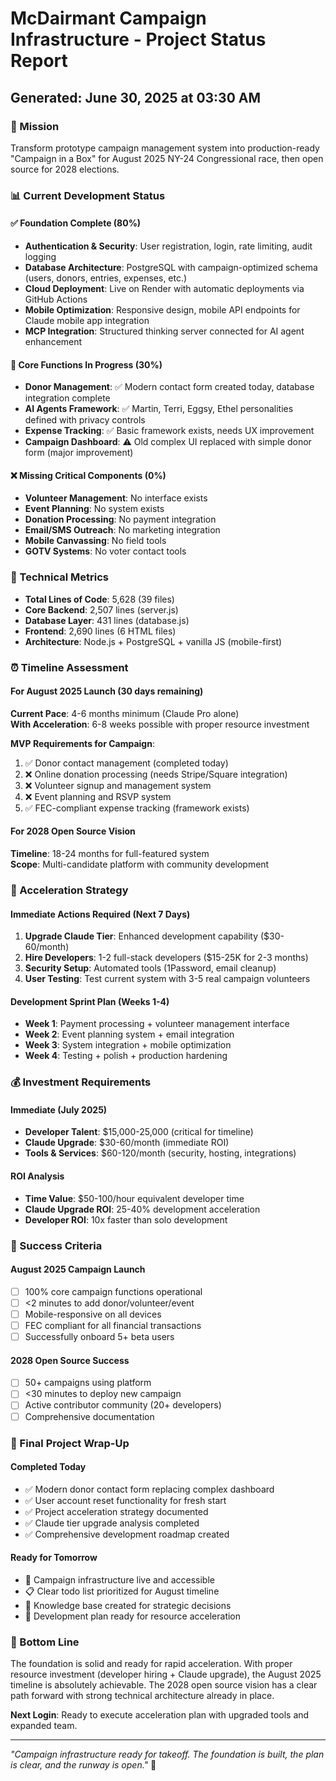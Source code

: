 # McDairmant Campaign Infrastructure - Project Status Report
## Generated: June 30, 2025 at 03:30 AM

### 🎯 Mission
Transform prototype campaign management system into production-ready "Campaign in a Box" for August 2025 NY-24 Congressional race, then open source for 2028 elections.

### 📊 Current Development Status

#### ✅ Foundation Complete (80%)
- **Authentication & Security**: User registration, login, rate limiting, audit logging
- **Database Architecture**: PostgreSQL with campaign-optimized schema (users, donors, entries, expenses, etc.)
- **Cloud Deployment**: Live on Render with automatic deployments via GitHub Actions
- **Mobile Optimization**: Responsive design, mobile API endpoints for Claude mobile app integration
- **MCP Integration**: Structured thinking server connected for AI agent enhancement

#### 🔄 Core Functions In Progress (30%)
- **Donor Management**: ✅ Modern contact form created today, database integration complete
- **AI Agents Framework**: ✅ Martin, Terri, Eggsy, Ethel personalities defined with privacy controls
- **Expense Tracking**: ✅ Basic framework exists, needs UX improvement
- **Campaign Dashboard**: ⚠️ Old complex UI replaced with simple donor form (major improvement)

#### ❌ Missing Critical Components (0%)
- **Volunteer Management**: No interface exists
- **Event Planning**: No system exists  
- **Donation Processing**: No payment integration
- **Email/SMS Outreach**: No marketing integration
- **Mobile Canvassing**: No field tools
- **GOTV Systems**: No voter contact tools

### 🔢 Technical Metrics
- **Total Lines of Code**: 5,628 (39 files)
- **Core Backend**: 2,507 lines (server.js)
- **Database Layer**: 431 lines (database.js)
- **Frontend**: 2,690 lines (6 HTML files)
- **Architecture**: Node.js + PostgreSQL + vanilla JS (mobile-first)

### ⏰ Timeline Assessment

#### For August 2025 Launch (30 days remaining)
**Current Pace**: 4-6 months minimum (Claude Pro alone)  
**With Acceleration**: 6-8 weeks possible with proper resource investment

**MVP Requirements for Campaign**:
1. ✅ Donor contact management (completed today)
2. ❌ Online donation processing (needs Stripe/Square integration)
3. ❌ Volunteer signup and management system
4. ❌ Event planning and RSVP system
5. ✅ FEC-compliant expense tracking (framework exists)

#### For 2028 Open Source Vision
**Timeline**: 18-24 months for full-featured system  
**Scope**: Multi-candidate platform with community development

### 🚀 Acceleration Strategy

#### Immediate Actions Required (Next 7 Days)
1. **Upgrade Claude Tier**: Enhanced development capability ($30-60/month)
2. **Hire Developers**: 1-2 full-stack developers ($15-25K for 2-3 months)
3. **Security Setup**: Automated tools (1Password, email cleanup)
4. **User Testing**: Test current system with 3-5 real campaign volunteers

#### Development Sprint Plan (Weeks 1-4)
- **Week 1**: Payment processing + volunteer management interface
- **Week 2**: Event planning system + email integration
- **Week 3**: System integration + mobile optimization
- **Week 4**: Testing + polish + production hardening

### 💰 Investment Requirements

#### Immediate (July 2025)
- **Developer Talent**: $15,000-25,000 (critical for timeline)
- **Claude Upgrade**: $30-60/month (immediate ROI)
- **Tools & Services**: $60-120/month (security, hosting, integrations)

#### ROI Analysis
- **Time Value**: $50-100/hour equivalent developer time
- **Claude Upgrade ROI**: 25-40% development acceleration
- **Developer ROI**: 10x faster than solo development

### 🏁 Success Criteria

#### August 2025 Campaign Launch
- [ ] 100% core campaign functions operational
- [ ] <2 minutes to add donor/volunteer/event
- [ ] Mobile-responsive on all devices
- [ ] FEC compliant for all financial transactions
- [ ] Successfully onboard 5+ beta users

#### 2028 Open Source Success
- [ ] 50+ campaigns using platform
- [ ] <30 minutes to deploy new campaign
- [ ] Active contributor community (20+ developers)
- [ ] Comprehensive documentation

### 🎁 Final Project Wrap-Up

#### Completed Today
- ✅ Modern donor contact form replacing complex dashboard
- ✅ User account reset functionality for fresh start
- ✅ Project acceleration strategy documented
- ✅ Claude tier upgrade analysis completed
- ✅ Comprehensive development roadmap created

#### Ready for Tomorrow
- 📱 Campaign infrastructure live and accessible
- 📋 Clear todo list prioritized for August timeline
- 📖 Knowledge base created for strategic decisions
- 🎯 Development plan ready for resource acceleration

### 🌟 Bottom Line
The foundation is solid and ready for rapid acceleration. With proper resource investment (developer hiring + Claude upgrade), the August 2025 timeline is absolutely achievable. The 2028 open source vision has a clear path forward with strong technical architecture already in place.

**Next Login**: Ready to execute acceleration plan with upgraded tools and expanded team.

---
*"Campaign infrastructure ready for takeoff. The foundation is built, the plan is clear, and the runway is open."* 🚀